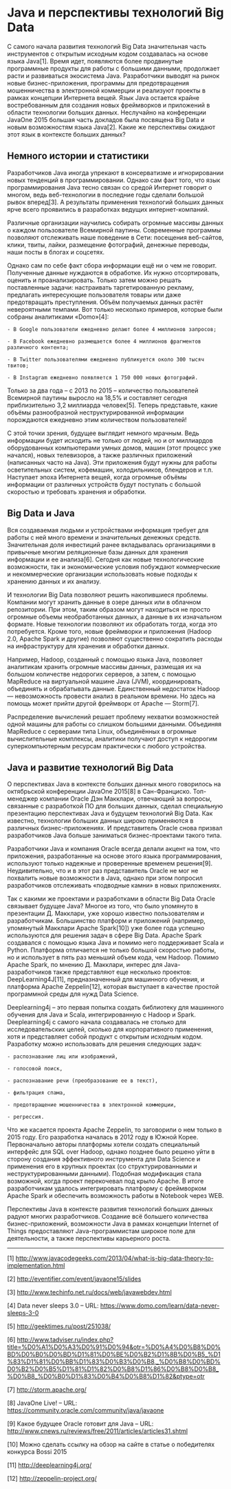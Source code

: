 # Java и перспективы технологий Big Data

С самого начала развития технологий Big Data значительная часть инструментов с открытым исходным кодом создавалась на основе языка Java[1]. Время идет, появляются более продвинутые программные продукты для работы с большими данными, продолжает расти и развиваться экосистема Java. Разработчики выводят на рынок новые бизнес-приложения, программы для предотвращения мошенничества в электронной коммерции и реализуют проекты в рамках концепции Интернета вещей. Язык Java остается крайне востребованным для создания новых фреймворков и приложений в области технологии больших данных. Неслучайно на конференции JavaOne 2015 большая часть докладов была посвящена Big Data и новым возможностям языка Java[2]. Какие же перспективы ожидают этот язык в контексте больших данных?

## Немного истории и статистики

Разработчиков Java иногда упрекают в консерватизме и игнорировании новых тенденций в программировании. Однако сам факт того, что язык программирования Java тесно связан со средой Интернет говорит о многом, ведь веб-технологии в последние годы сделали большой рывок вперед[3]. А результаты применения технологий больших данных ярче всего проявились в разработках ведущих интернет-компаний.

Различные организации научились собирать огромные массивы данных о каждом пользователе Всемирной паутины. Современные программы позволяют отслеживать наше поведение в Сети: посещения веб-сайтов, клики, твиты, лайки, размещение фотографий, денежные переводы, наши посты в блогах и соцсетях.

Однако сам по себе факт сбора информации ещё ни о чем не говорит. Полученные данные нуждаются в обработке. Их нужно отсортировать, оценить и проанализировать. Только затем можно решать поставленные задачи: настраивать таргетированную рекламу, предлагать интересующие пользователя товары или даже предотвращать преступления. Объём получаемых данных растёт невероятными темпами. Вот только несколько примеров, которые были собраны аналитиками «Domo»[4]:

    - В Google пользователи ежедневно делают более 4 миллионов запросов;

    - В Facebook ежедневно размещается более 4 миллионов фрагментов различного контента;

    - В Twitter пользователями ежедневно публикуется около 300 тысяч твитов;

    - В Instagram ежедневно появляется 1 750 000 новых фотографий.

Только за два года – с 2013  по 2015 – количество пользователей Всемирной паутины выросло на 18,5% и составляет сегодня приблизительно 3,2 миллиарда человек[5]. Теперь представьте, какие объёмы разнообразной неструктурированной информации порождаются ежедневно этим количеством пользователей!

С этой точки зрения, будущее выглядит немного мрачным. Ведь информации будет исходить не только от людей, но и от миллиардов оборудованных компьютерами умных домов, машин (этот процесс уже начался), новых телевизоров, а также различных приложений (написанных часто на Java). Эти приложения будут нужны для работы осветительных систем, кофемашин, холодильников, блендеров и т.п. Наступает эпоха Интернета вещей, когда огромные объёмы информации от различных устройств будут поступать с большой скоростью и требовать хранения и обработки.

## Big Data и Java

Вся создаваемая людьми и устройствами информация требует для работы с ней много времени и значительных денежных средств. Значительная доля инвестиций ранее вкладывалась организациями в привычные многим реляционные базы данных для хранения информации и ее анализа[6]. Сегодня как новые технологические возможности, так и экономические условия побуждают коммерческие и некоммерческие организации использовать новые подходы к хранению данных и их анализу.

И технологии Big Data позволяют решить накопившиеся проблемы. Компании могут хранить данные в озере данных или в облачном репозитории. При этом, таким образом могут находиться не просто огромные объемы необработанных данных, а данные в их изначальном формате. Новые технологии позволяют их обработать тогда, когда это потребуется. Кроме того, новые фреймворки и приложения (Hadoop 2.0, Apache Spark и другие) позволяют существенно сократить расходы на инфраструктуру для хранения и обработки данных.

Например, Hadoop, созданный с помощью языка Java, позволяет аналитикам хранить огромные массивы данных, размещая их на большом количестве недорогих серверов, а затем, с помощью MapReduce на виртуальной машине Java (JVM), координировать, объединять и обрабатывать данные. Единственный недостаток Hadoop — невозможность провести анализ в реальном времени. Но здесь на помощь может прийти другой фреймворк от Apache — Storm[7].

Распределение вычислений решает проблему нехватки возможностей одной машины для работы со слишком большими данными. Объединяя MapReduce с серверами типа Linux, объединённых в огромные вычислительные комплексы, аналитики получают доступ к недорогим суперкомпьютерным ресурсам практически с любого устройства.

## Java и развитие технологий Big Data

О перспективах Java в контексте больших данных много говорилось на октябрьской конференции JavaOne 2015[8] в Сан-Франциско. Топ-менеджер компании Oracle Дэн Макклари, отвечающий за вопросы, связанные с разработкой ПО для больших данных, сделал специальную презентацию перспективах Java и будущем технологий Big Data. Как известно, технологии больших данных широко применяются в различных бизнес-приложениях. И представитель Oracle снова призвал разработчиков Java больше заниматься бизнес-проектами такого типа.

Разработчики Java и компания Oracle всегда делали акцент на том, что приложения, разработанные на основе этого языка программирования, используют только надежные и проверенные временем решения[9]. Неудивительно, что и в этот раз представитель Oracle не мог не похвалить новые возможности в Java, однако при этом попросил разработчиков отслеживать «подводные камни» в новых приложениях.

Так с какими же проектами и разработками в области Big Data Oracle связывает будущее Java? Многое из того, что было упомянуто в презентации Д. Макклари, уже хорошо известно пользователям и разработчикам. Большинство платформ и приложений (например, упомянутый Макклари Apache Spark[10]) уже более года успешно используются для решения задач в сфере Big Data. Apache Spark создавался с помощью языка Java и помимо него поддерживает Scala и Python. Платформа отличается не только большой скоростью работы, но и использует в пять раз меньший объем кода, чем Hadoop.
Помимо Apache Spark, по мнению Д. Макклари, интерес для Java-разработчиков также представляют еще несколько проектов: DeepLearning4J[11], предназначенный для машинного обучения, и платформа Apache Zeppelin[12], которая выступает в качестве простой программной среды для нужд Data Science.  

Deeplearning4j – это первая попытка создать библиотеку для машинного обучения для Java и Scala, интегрированную с Hadoop и Spark. Deeplearning4j с самого начала создавалась не столько для исследовательских целей, сколько для корпоративного применения, хотя и представляет собой продукт с открытым исходным кодом. Разработку можно использовать для решения следующих задач:

    - распознавание лиц или изображений,

    - голосовой поиск,
    
    - распознавание речи (преобразование ее в текст),
    
    - фильтрация спама,
    
    - предотвращение мошенничества в электронной коммерции,
    
    - регрессия.

Что же касается проекта  Apache Zeppelin, то заговорили о нем только в 2015 году. Его разработка началась в 2012 году в Южной Корее. Первоначально авторы платформы хотели создать специальный интерфейс для SQL over Hadoop, однако позднее было решено уйти в сторону создания эффективного инструмента для Data Science и применения его в крупных проектах (со структурированными и неструктурированными данными). Подобная модификация стала возможной, когда проект перекочевал под крыло Apache. В итоге разработчикам удалось интегрировать платформу с фреймворком Apache Spark и обеспечить возможность работы в Notebook через WEB.

Перспективы Java в контексте развития технологий больших данных радуют многих разработчиков. Создание всё большего количества бизнес-приложений, возможности Java в рамках концепции Internet of Things предоставляют Java-программистам широкое поле для деятельности, а также перспективы карьерного роста.

________________________________________
[1] <http://www.javacodegeeks.com/2013/04/what-is-big-data-theory-to-implementation.html>

[2] <http://eventifier.com/event/javaone15/slides>

[3] <http://www.techinfo.net.ru/docs/web/javawebdev.html>

[4] Data never sleeps 3.0 – URL: <https://www.domo.com/learn/data-never-sleeps-3-0>

[5] <http://geektimes.ru/post/251038/>

[6] <http://www.tadviser.ru/index.php?title=%D0%A1%D0%A3%D0%91%D0%94&otr=%D0%A4%D0%B8%D0%BD%D0%B0%D0%BD%D1%81%D0%BE%D0%B2%D1%8B%D0%B5_%D1%83%D1%81%D0%BB%D1%83%D0%B3%D0%B8,_%D0%B8%D0%BD%D0%B2%D0%B5%D1%81%D1%82%D0%B8%D1%86%D0%B8%D0%B8_%D0%B8_%D0%B0%D1%83%D0%B4%D0%B8%D1%82&ptype=otr>

[7] <http://storm.apache.org/>

[8] JavaOne Live! – URL: <https://community.oracle.com/community/java/javaone>

[9] Какое будущее Oracle готовит для Java – URL: <http://www.cnews.ru/reviews/free/2011/articles/articles31.shtml>

[10] Можно сделать ссылку на обзор на сайте в статье о победителях конкурса Bossi 2015

[11] <http://deeplearning4j.org/>

[12] <http://zeppelin-project.org/>
